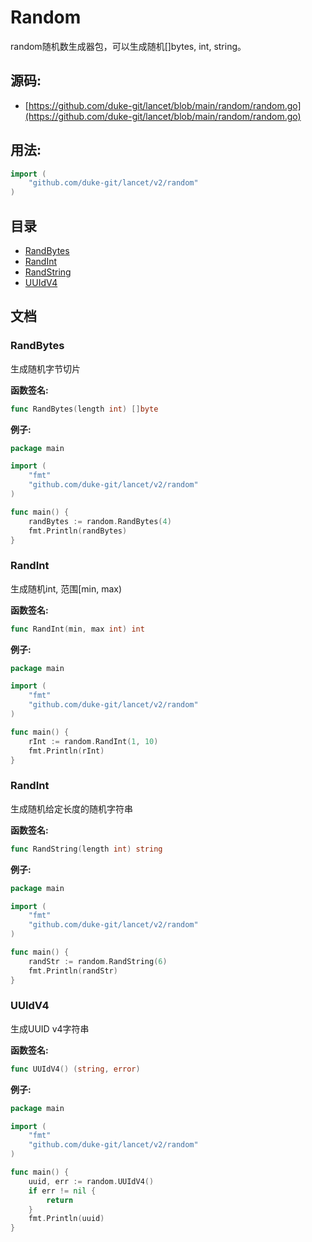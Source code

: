 # Random
random随机数生成器包，可以生成随机[]bytes, int, string。

<div STYLE="page-break-after: always;"></div>

## 源码:

- [https://github.com/duke-git/lancet/blob/main/random/random.go](https://github.com/duke-git/lancet/blob/main/random/random.go)


<div STYLE="page-break-after: always;"></div>

## 用法:
```go
import (
    "github.com/duke-git/lancet/v2/random"
)
```

<div STYLE="page-break-after: always;"></div>

## 目录
- [RandBytes](#RandBytes)
- [RandInt](#RandInt)
- [RandString](#RandString)
- [UUIdV4](#UUIdV4)


<div STYLE="page-break-after: always;"></div>

## 文档


### <span id="RandBytes">RandBytes</span>
<p>生成随机字节切片</p>

<b>函数签名:</b>

```go
func RandBytes(length int) []byte
```
<b>例子:</b>

```go
package main

import (
    "fmt"
    "github.com/duke-git/lancet/v2/random"
)

func main() {
	randBytes := random.RandBytes(4)
	fmt.Println(randBytes)
}
```


### <span id="RandInt">RandInt</span>
<p>生成随机int, 范围[min, max)</p>

<b>函数签名:</b>

```go
func RandInt(min, max int) int
```
<b>例子:</b>

```go
package main

import (
    "fmt"
    "github.com/duke-git/lancet/v2/random"
)

func main() {
	rInt := random.RandInt(1, 10)
	fmt.Println(rInt)
}
```



### <span id="RandString">RandInt</span>
<p>生成随机给定长度的随机字符串</p>

<b>函数签名:</b>

```go
func RandString(length int) string
```
<b>例子:</b>

```go
package main

import (
    "fmt"
    "github.com/duke-git/lancet/v2/random"
)

func main() {
	randStr := random.RandString(6)
	fmt.Println(randStr)
}
```



### <span id="UUIdV4">UUIdV4</span>
<p>生成UUID v4字符串</p>

<b>函数签名:</b>

```go
func UUIdV4() (string, error)
```
<b>例子:</b>

```go
package main

import (
    "fmt"
    "github.com/duke-git/lancet/v2/random"
)

func main() {
	uuid, err := random.UUIdV4()
    if err != nil {
        return
    }
	fmt.Println(uuid)
}
```


